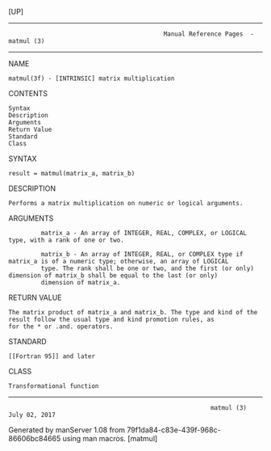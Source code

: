 [UP]

-----------------------------------------------------------------------------------------------------------------------------------
                                               Manual Reference Pages  - matmul (3)
-----------------------------------------------------------------------------------------------------------------------------------
                                                                 
NAME

    matmul(3f) - [INTRINSIC] matrix multiplication

CONTENTS

    Syntax
    Description
    Arguments
    Return Value
    Standard
    Class

SYNTAX

    result = matmul(matrix_a, matrix_b)

DESCRIPTION

    Performs a matrix multiplication on numeric or logical arguments.

ARGUMENTS

             matrix_a - An array of INTEGER, REAL, COMPLEX, or LOGICAL type, with a rank of one or two.

             matrix_b - An array of INTEGER, REAL, or COMPLEX type if matrix_a is of a numeric type; otherwise, an array of LOGICAL
             type. The rank shall be one or two, and the first (or only) dimension of matrix_b shall be equal to the last (or only)
             dimension of matrix_a.

RETURN VALUE

    The matrix product of matrix_a and matrix_b. The type and kind of the result follow the usual type and kind promotion rules, as
    for the * or .and. operators.

STANDARD

    [[Fortran 95]] and later

CLASS

    Transformational function

-----------------------------------------------------------------------------------------------------------------------------------

                                                            matmul (3)                                                July 02, 2017

Generated by manServer 1.08 from 79f1da84-c83e-439f-968c-86606bc84665 using man macros.
                                                             [matmul]
